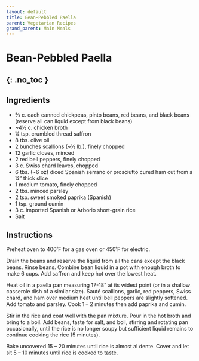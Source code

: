 ```yaml
---
layout: default
title: Bean-Pebbled Paella
parent: Vegetarian Recipes
grand_parent: Main Meals
---
```


# Bean-Pebbled Paella
{: .no_toc }
---

## Ingredients
<ul>
	<li>⅔ c. each canned chickpeas, pinto beans, red beans, and black beans (reserve all can liquid except from black beans)</li>
	<li>~4½ c. chicken broth</li>
	<li>¼ tsp. crumbled thread saffron</li>
	<li>8 tbs. olive oil</li>
	<li>2 bunches scallions (~½ lb.), finely chopped</li>
	<li>12 garlic cloves, minced</li>
	<li>2 red bell peppers, finely chopped</li>
	<li>3 c. Swiss chard leaves, chopped</li>
	<li>6 tbs. (~6 oz) diced Spanish serrano or prosciutto cured ham cut from a ¼” thick slice</li>
	<li>1 medium tomato, finely chopped</li>
	<li>2 tbs. minced parsley</li>
	<li>2 tsp. sweet smoked paprika (Spanish)</li>
	<li>1 tsp. ground cumin</li>
	<li>3 c. imported Spanish or Arborio short-grain rice</li>
	<li>Salt</li>
</ul>

## Instructions
Preheat oven to 400˚F for a gas oven or 450˚F for electric.

Drain the beans and reserve the liquid from all the cans except the black beans. Rinse beans. Combine bean liquid in a pot with enough broth to make 6 cups. Add saffron and keep hot over the lowest heat.

Heat oil in a paella pan measuring 17-18” at its widest point (or in a shallow casserole dish of a similar size). Sauté scallions, garlic, red peppers, Swiss chard, and ham over medium heat until bell peppers are slightly softened. Add tomato and parsley. Cook 1 – 2 minutes then add paprika and cumin.

Stir in the rice and coat well with the pan mixture. Pour in the hot broth and bring to a boil. Add beans, taste for salt, and boil, stirring and rotating pan occasionally, until the rice is no longer soupy but sufficient liquid remains to continue cooking the rice (5 minutes).

Bake uncovered 15 – 20 minutes until rice is almost al dente. Cover and let sit 5 – 10 minutes until rice is cooked to taste.
